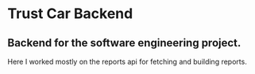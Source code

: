 # Trust Car Backend

## Backend for the software engineering project. 

Here I worked mostly on the reports api for fetching and building reports.
